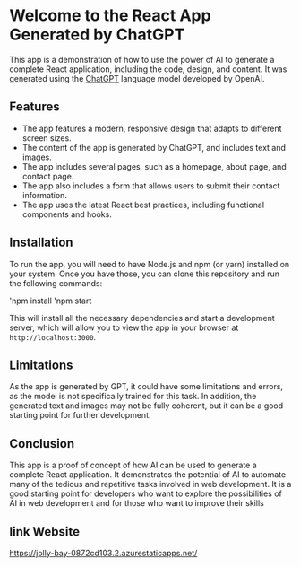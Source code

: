 # Welcome to the React App Generated by ChatGPT

This app is a demonstration of how to use the power of AI to generate a complete React application, including the code, design, and content. It was generated using the [ChatGPT](https://openai.com/docs/models/gpt/) language model developed by OpenAI.

## Features

- The app features a modern, responsive design that adapts to different screen sizes.
- The content of the app is generated by ChatGPT, and includes text and images.
- The app includes several pages, such as a homepage, about page, and contact page.
- The app also includes a form that allows users to submit their contact information.
- The app uses the latest React best practices, including functional components and hooks.

## Installation

To run the app, you will need to have Node.js and npm (or yarn) installed on your system. Once you have those, you can clone this repository and run the following commands:

'npm install
'npm start


This will install all the necessary dependencies and start a development server, which will allow you to view the app in your browser at `http://localhost:3000`.

## Limitations

As the app is generated by GPT, it could have some limitations and errors, as the model is not specifically trained for this task. In addition, the generated text and images may not be fully coherent, but it can be a good starting point for further development.

## Conclusion

This app is a proof of concept of how AI can be used to generate a complete React application. It demonstrates the potential of AI to automate many of the tedious and repetitive tasks involved in web development. It is a good starting point for developers who want to explore the possibilities of AI in web development and for those who want to improve their skills

## link Website

https://jolly-bay-0872cd103.2.azurestaticapps.net/

